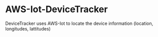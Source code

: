 # AWS-Iot-DeviceTracker
DeviceTracker uses AWS-Iot to locate the device information (location, longitudes, lattitudes)
